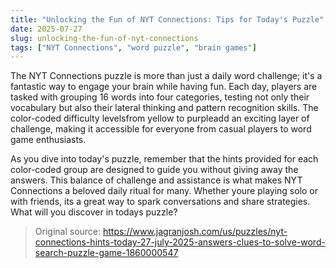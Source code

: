 ```yaml
---
title: "Unlocking the Fun of NYT Connections: Tips for Today's Puzzle"
date: 2025-07-27
slug: unlocking-the-fun-of-nyt-connections
tags: ["NYT Connections", "word puzzle", "brain games"]
---
```


The NYT Connections puzzle is more than just a daily word challenge; it's a fantastic way to engage your brain while having fun. Each day, players are tasked with grouping 16 words into four categories, testing not only their vocabulary but also their lateral thinking and pattern recognition skills. The color-coded difficulty levelsfrom yellow to purpleadd an exciting layer of challenge, making it accessible for everyone from casual players to word game enthusiasts.

As you dive into today's puzzle, remember that the hints provided for each color-coded group are designed to guide you without giving away the answers. This balance of challenge and assistance is what makes NYT Connections a beloved daily ritual for many. Whether youre playing solo or with friends, its a great way to spark conversations and share strategies. What will you discover in todays puzzle?

> Original source: https://www.jagranjosh.com/us/puzzles/nyt-connections-hints-today-27-july-2025-answers-clues-to-solve-word-search-puzzle-game-1860000547